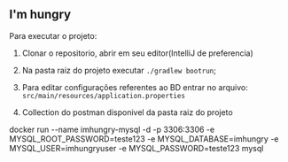 ## I'm hungry

Para executar o projeto:

1. Clonar o repositorio, abrir em seu editor(IntelliJ de preferencia)

2. Na pasta raiz do projeto executar `./gradlew bootrun`;

3. Para editar configurações referentes ao BD entrar no arquivo: `src/main/resources/application.properties`

4. Collection do postman disponivel da pasta raiz do projeto

docker run --name imhungry-mysql -d -p 3306:3306 -e MYSQL_ROOT_PASSWORD=teste123 -e MYSQL_DATABASE=imhungry -e MYSQL_USER=imhungryuser -e MYSQL_PASSWORD=teste123 mysql